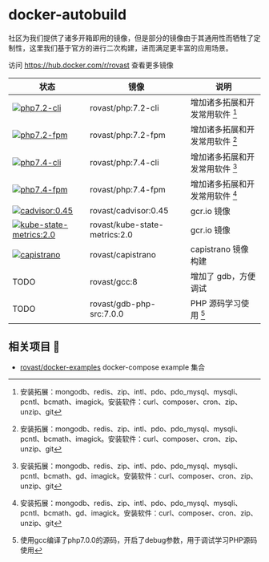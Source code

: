 # docker-autobuild

社区为我们提供了诸多开箱即用的镜像，但是部分的镜像由于其通用性而牺牲了定制性，这里我们基于官方的进行二次构建，进而满足更丰富的应用场景。

访问 https://hub.docker.com/r/rovast 查看更多镜像

| 状态 | 镜像               | 说明                            |
| ---- | ------------------ | ------------------------------- |
|  [![php7.2-cli](https://github.com/rovast/docker-autobuild/actions/workflows/php7.2-cli.yml/badge.svg)](https://github.com/rovast/docker-autobuild/actions/workflows/php7.2-cli.yml)    | rovast/php:7.2-cli | 增加诸多拓展和开发常用软件 [^1] |
|  [![php7.2-fpm](https://github.com/rovast/docker-autobuild/actions/workflows/php7.2-fpm.yml/badge.svg)](https://github.com/rovast/docker-autobuild/actions/workflows/php7.2-fpm.yml)   | rovast/php:7.2-fpm | 增加诸多拓展和开发常用软件 [^1] |
|  [![php7.4-cli](https://github.com/rovast/docker-autobuild/actions/workflows/php7.4-cli.yml/badge.svg)](https://github.com/rovast/docker-autobuild/actions/workflows/php7.4-cli.yml)    | rovast/php:7.4-cli | 增加诸多拓展和开发常用软件 [^2] |
|  [![php7.4-fpm](https://github.com/rovast/docker-autobuild/actions/workflows/php7.4-fpm.yml/badge.svg)](https://github.com/rovast/docker-autobuild/actions/workflows/php7.4-fpm.yml)   | rovast/php:7.4-fpm | 增加诸多拓展和开发常用软件 [^2] |
|  [![cadvisor:0.45](https://github.com/rovast/docker-autobuild/actions/workflows/cadvisor0.45.yml/badge.svg)](https://github.com/rovast/docker-autobuild/actions/workflows/cadvisor0.45.yml)   | rovast/cadvisor:0.45 | gcr.io 镜像 |
|  [![kube-state-metrics:2.0](https://github.com/rovast/docker-autobuild/actions/workflows/kube-state-metrics2.0.yml/badge.svg)](https://github.com/rovast/docker-autobuild/actions/workflows/kube-state-metrics2.0.yml)   | rovast/kube-state-metrics:2.0 | gcr.io 镜像 |
|  [![capistrano](https://github.com/rovast/docker-autobuild/actions/workflows/capistrano.yml/badge.svg)](https://github.com/rovast/docker-autobuild/actions/workflows/capistrano.yml)   | rovast/capistrano | capistrano 镜像构建 |
| TODO | rovast/gcc:8 |  增加了 gdb，方便调试 |
| TODO | rovast/gdb-php-src:7.0.0 | PHP 源码学习使用 [^3] |



[^1]: 安装拓展：mongodb、redis、zip、intl、pdo、pdo_mysql、mysqli、pcntl、bcmath、imagick。安装软件：curl、composer、cron、zip、unzip、git
[^2]: 安装拓展：mongodb、redis、zip、intl、pdo、pdo_mysql、mysqli、pcntl、bcmath、gd、imagick。安装软件：curl、composer、cron、zip、unzip、git
[^3]: 使用gcc编译了php7.0.0的源码，开启了debug参数，用于调试学习PHP源码使用


## 相关项目 :link:

- [rovast/docker-examples](https://github.com/rovast/docker-examples) docker-compose example 集合
